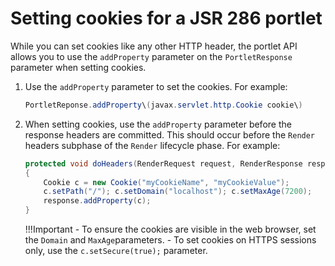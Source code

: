# Setting cookies for a JSR 286 portlet

While you can set cookies like any other HTTP header, the portlet API allows you to use the `addProperty` parameter on the `PortletResponse` parameter when setting cookies.

1. Use the `addProperty` parameter to set the cookies. For example:

    ```java
    PortletReponse.addProperty\(javax.servlet.http.Cookie cookie\)
    ```

2. When setting cookies, use the `addProperty` parameter before the response headers are committed. This should occur before the `Render` headers subphase of the `Render` lifecycle phase. For example:

    ```java
    protected void doHeaders(RenderRequest request, RenderResponse response)
    {
        Cookie c = new Cookie("myCookieName", "myCookieValue"); 
        c.setPath("/"); c.setDomain("localhost"); c.setMaxAge(7200); 
        response.addProperty(c); 
    }
    ```

    !!!Important
        - To ensure the cookies are visible in the web browser, set the `Domain` and `MaxAge`parameters.
        - To set cookies on HTTPS sessions only, use the `c.setSecure(true);` parameter.
